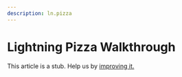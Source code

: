 ```yaml
---
description: ln.pizza
---
```


# Lightning Pizza Walkthrough

This article is a stub. Help us by [improving it.](../../wiki-basics/contributing.md)

